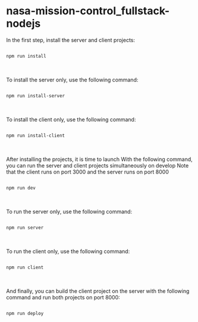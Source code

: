 # nasa-mission-control_fullstack-nodejs

In the first step, install the server and client projects:

<code>
npm run install 
</code>
</br>
</br>

To install the server only, use the following command:

<code>
npm run install-server
</code>
</br>
</br>

To install the client only, use the following command:

<code>
npm run install-client
</code>
</br>
</br>

After installing the projects, it is time to launch
With the following command, you can run the server and client projects simultaneously on develop
Note that the client runs on port 3000 and the server runs on port 8000

<code>
npm run dev
</code>
</br>
</br>


To run the server only, use the following command:

<code>
npm run server
</code>
</br>
</br>

To run the client only, use the following command:

<code>
npm run client
</code>
</br>
</br>


And finally, you can build the client project on the server with the following command and run both projects on port 8000:

<code>
npm run deploy
</code>
</br>
</br>
